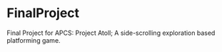 # FinalProject
Final Project for APCS: Project Atoll;
A side-scrolling exploration based platforming game.
